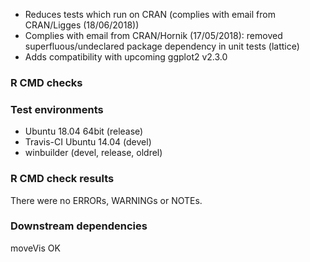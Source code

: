 * Reduces tests which run on CRAN (complies with email from CRAN/Ligges (18/06/2018))
* Complies with email from CRAN/Hornik (17/05/2018): removed superfluous/undeclared package dependency in unit tests (lattice)
* Adds compatibility with upcoming ggplot2 v2.3.0

### R CMD checks
### Test environments
* Ubuntu 18.04 64bit (release)
* Travis-CI Ubuntu 14.04 (devel)
* winbuilder (devel, release, oldrel)

### R CMD check results
There were no ERRORs, WARNINGs or NOTEs. 

### Downstream dependencies
moveVis OK


